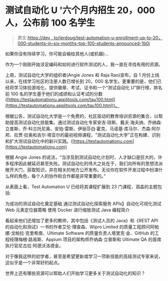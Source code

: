 # 测试自动化 U '六个月内招生 20，000 人，公布前 100 名学生

> 原文:[https://dev . to/jerdoug/test-automation-u-enrollment-up-to-20，000-students-in-six-months-top-100-students-announced-1b0i](https://dev.to/jerdoug/test-automation-u-enrollment-up-to-20-000-students-in-six-months-top-100-students-announced-1b0i)

如果你没有持续学习，你可能会输给其他人(或机器)...

作为一个刚刚开始涉足编码和如何进行软件测试的人，我一直在寻找有用的资源。

上周，测试自动化大学的组织者(Angie Jones 和 Raja Rao)宣布，自 1 月份上线以来，在线学习社区的注册人数已增长到 20，000 名学生。更重要的是，他们已经将学习体验游戏化，提供徽章、考试、证书和一个“测试自动化 U”排行榜，排名前 100 名的学生基于他们的成绩和认证考试的分数([https://testautomationu.applitools.com/tau100.html](https://testautomationu.applitools.com/tau100.html))。

根据公告，测试自动化大学是一个免费的，社区驱动的教育培训资源的集合，以帮助提高测试自动化技能集。通过测试自动化专家安吉·琼斯、戴夫·海夫纳、乔纳森·立普斯、乔·科兰托尼奥、安珀·雷斯、伊丽莎白·霍克、马诺基·库马尔、杰森·阿尔邦、拉贾·拉奥和吉尔·塔亚尔的最初视频课程，“测试自动化大学”正在构建、识别和扩大测试自动化中的新兴实践。([https://testautomationu.com](https://testautomationu.com)

根据 Angie Jones 的说法，“当涉及到测试自动化计划时，人才缺口是巨大的，许多程序因此被延迟甚至失败。测试自动化的伟大之处在于，我们向所有的思想流派敞开大门，获取知识，并在相关的地方公开发布。无论你在软件开发过程中扮演什么样的角色，每个人的协作和合作都是非常重要的。”

从表面上看，Test Automation U 已经将其课程扩展到 23 门课程，涵盖的主题包括:

为成功的测试自动化奠定基础
通过测试自动化探索服务 APIs】自动化可视化测试
Web 元素定位器策略
使用 Docker 进行缩放测试
Java 编程简介

看起来他们还增加了更多的教师，其中包括《测试人员的 Java》和《REST API 的自动化和测试》一书的作者艾伦·理查森、Wipro Limited 的质量工程顾问阿帕娜·戈帕拉·克里希南、Ultimate Software 的质量负责人塔里克·金、GitHub 的工程经理梅根·路易斯、Appium 项目的架构师乔纳森·立普斯和 Ultimate QA 的首席执行官尼古拉·阿德沃洛德金。

对于像我这样的初学者，甚至是希望更新或学习一项新技能的高级测试专家来说，这似乎是一个非常好的起点。

世界上还有哪些资源可以帮助人们开始学习更多关于测试自动化的知识？